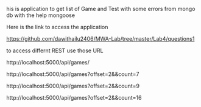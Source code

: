 his is application to get  list of Game and Test with some errors  from mongo db with the help mongoose

Here is the link to access  the application   

https://github.com/dawithailu2406/MWA-Lab/tree/master/Lab4/questions1

to access differnt REST use those URL

http://localhost:5000/api/games/

http://localhost:5000/api/games?offset=2&&count=7

http://localhost:5000/api/games?offset=2&&count=9

http://localhost:5000/api/games?offset=2&&count=16